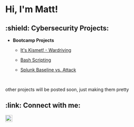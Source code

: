 <h1>Hi, I'm Matt!

<h2>:shield: Cybersecurity Projects:</h2>

- <b>Bootcamp Projects</b>
  - [It's Kismet! - Wardriving](https://github.com/mattdivisconte/ItsKismet)
  - [Bash Scripting](https://github.com/mattdivisconte/BashScripting)
  - [Splunk Baseline vs. Attack](https://github.com/mattdivisconte/SplunkBaselineVsAttack)

    </br>
other projects will be posted soon, just making them pretty
<!--  - [Basic Active Directory](https://github.com/mattdivisconte/ADURL)
  - [Azure Cloud Security](https://github.com/mattdivisconte/BashURL)
  
 -->   
<h2> :link: Connect with me:</h2>

[<img align="left" alt="MattDiVisconte | LinkedIn" width="22px" src="https://cdn.jsdelivr.net/npm/simple-icons@v3/icons/linkedin.svg" />][linkedin]

[linkedin]: https://www.linkedin.com/in/matt-divisconte-96b3a2a/
